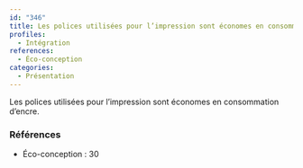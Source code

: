 ```yaml
---
id: "346"
title: Les polices utilisées pour l’impression sont économes en consommation d’encre.
profiles:
  - Intégration
references:
  - Éco-conception
categories:
  - Présentation
---
```


Les polices utilisées pour l’impression sont économes en consommation d’encre.

### Références

*   Éco-conception : 30
